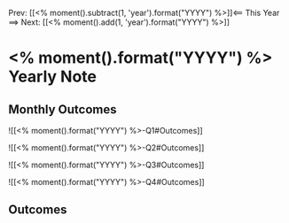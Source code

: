 Prev: [[<% moment().subtract(1, 'year').format("YYYY") %>]]<== This Year ==> Next: [[<% moment().add(1, 'year').format("YYYY") %>]]

#  <% moment().format("YYYY") %> Yearly Note

## Monthly Outcomes

![[<% moment().format("YYYY") %>-Q1#Outcomes]]

![[<% moment().format("YYYY") %>-Q2#Outcomes]]

![[<% moment().format("YYYY") %>-Q3#Outcomes]]

![[<% moment().format("YYYY") %>-Q4#Outcomes]]



## Outcomes 